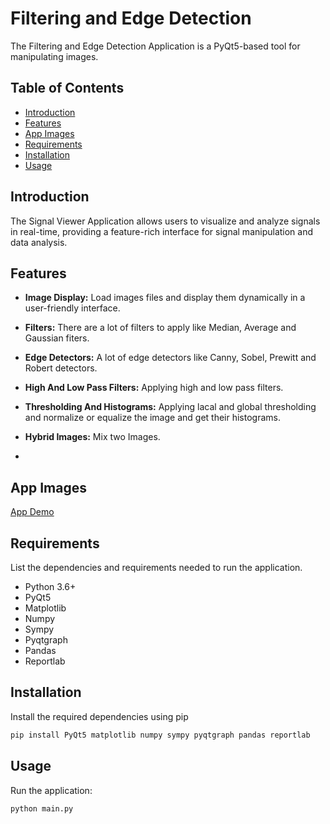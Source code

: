 # Filtering and Edge Detection

The Filtering and Edge Detection Application is a PyQt5-based tool for manipulating images.

## Table of Contents

- [Introduction](#introduction)
- [Features](#features)
- [App Images](#Video-Demonstration)
- [Requirements](#requirements)
- [Installation](#installation)
- [Usage](#usage)

## Introduction

The Signal Viewer Application allows users to visualize and analyze signals in real-time, providing a feature-rich interface for signal manipulation and data analysis.

## Features

- **Image Display:** Load images files and display them dynamically in a user-friendly interface.

- **Filters:** There are a lot of filters to apply like  Median, Average and Gaussian fiters.

- **Edge Detectors:** A lot of edge detectors like Canny, Sobel, Prewitt and Robert detectors.

- **High And Low Pass Filters:** Applying high and low pass filters.

- **Thresholding And Histograms:** Applying lacal and global thresholding and normalize or equalize the image and get their histograms.

- **Hybrid Images:** Mix two Images.
- 
## App Images
[App Demo](https://github.com/Mohamed-hazem-mahrous/Signal-Viewer/assets/94749599/8de0ad0d-015e-40f2-9e00-58949a5e0f84)

## Requirements

List the dependencies and requirements needed to run the application.

- Python 3.6+
- PyQt5
- Matplotlib
- Numpy
- Sympy
- Pyqtgraph
- Pandas
- Reportlab

## Installation

Install the required dependencies using pip

```bash
pip install PyQt5 matplotlib numpy sympy pyqtgraph pandas reportlab
```

## Usage
Run the application:
```bash
python main.py
```

